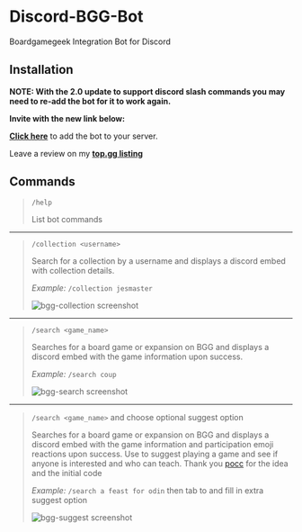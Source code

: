 # Discord-BGG-Bot
Boardgamegeek Integration Bot for Discord

## **Installation**

**NOTE: With the 2.0 update to support discord slash commands you may need to re-add the bot for it to work again.**

**Invite with the new link below:**

**[Click here](https://discord.com/oauth2/authorize?client_id=696045552625778810&scope=bot&permissions=2147576896)** to add the bot to your server.

Leave a review on my **[top.gg listing](https://top.gg/bot/696045552625778810)**

## **Commands**

>`/help`
>
>List bot commands
---
>`/collection <username>`
>
>Search for a collection by a username and displays a discord embed with collection details.
>
>_Example:_ `/collection jesmaster`
> 
> ![bgg-collection screenshot](https://i.imgur.com/6h6zChY.png)
---
>`/search <game_name>`  
>
>Searches for a board game or expansion on BGG and displays a discord embed with the game information upon success.  
>
>_Example:_ `/search coup`
>
> ![bgg-search screenshot](https://i.imgur.com/lTiHV0D.png)
---
>`/search <game_name>` and choose optional suggest option
>
>Searches for a board game or expansion on BGG and displays a discord embed with the game information
> and participation emoji reactions upon success. Use to suggest playing a game and see if anyone is interested and who can teach.
> Thank you [pocc](https://github.com/pocc) for the idea and the initial code
>
>_Example:_ `/search a feast for odin` then tab to and fill in extra suggest option 
>
> ![bgg-suggest screenshot](https://i.imgur.com/DUkcce2.png)